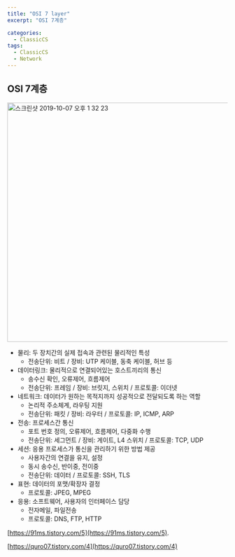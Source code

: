 ```yaml
---
title: "OSI 7 layer"
excerpt: "OSI 7계층"

categories:
  - ClassicCS
tags:
  - ClassicCS
  - Network
---
```


##  OSI 7계층
<img width="547" alt="스크린샷 2019-10-07 오후 1 32 23" src="https://user-images.githubusercontent.com/34998051/68464983-eaeb0280-0254-11ea-90d1-7c838b9afbd3.png">  

- 물리: 두 장치간의 실제 접속과 관련된 물리적인 특성
    - 전송단위: 비트 / 장비: UTP 케이블, 동축 케이블, 허브 등
- 데이터링크: 물리적으로 연결되어있는 호스트끼리의 통신
    - 송수신 확인, 오류제어, 흐름제어
    - 전송단위: 프레임 / 장비: 브릿지, 스위치 / 프로토콜: 이더넷
- 네트워크:  데이터가 원하는 목적지까지 성공적으로 전달되도록 하는 역할
    - 논리적 주소체계, 라우팅 지원
    - 전송단위: 패킷 / 장비: 라우터 / 프로토콜: IP, ICMP, ARP
- 전송: 프로세스간 통신
    - 포트 번호 정의, 오류제어, 흐름제어, 다중화 수행
    - 전송단위: 세그먼트 / 장비: 게이트, L4 스위치 / 프로토콜: TCP, UDP
- 세션: 응용 프로세스가 통신을 관리하기 위한 방법 제공
    - 사용자간의 연결을 유지, 설정
    - 동시 송수신, 반이중, 전이중
    - 전송단위: 데이터 / 프로토콜: SSH, TLS
- 표현: 데이터의 포맷/확장자 결정
    - 프로토콜: JPEG, MPEG
- 응용: 소프트웨어, 사용자의 인터페이스 담당
    - 전자메일, 파일전송
    - 프로토콜: DNS, FTP, HTTP

[https://91ms.tistory.com/5](https://91ms.tistory.com/5).

[https://quro07.tistory.com/4](https://quro07.tistory.com/4)

